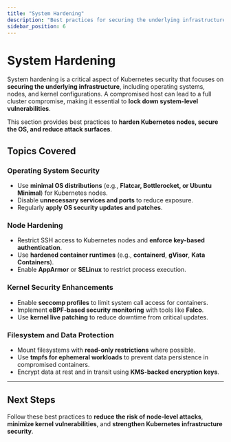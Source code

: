 ```yaml
---
title: "System Hardening"
description: "Best practices for securing the underlying infrastructure supporting Kubernetes, including OS security, node hardening, and kernel protections."
sidebar_position: 6
---
```


# System Hardening

System hardening is a critical aspect of Kubernetes security that focuses on **securing the underlying infrastructure**, including operating systems, nodes, and kernel configurations. A compromised host can lead to a full cluster compromise, making it essential to **lock down system-level vulnerabilities**.

This section provides best practices to **harden Kubernetes nodes, secure the OS, and reduce attack surfaces**.

## Topics Covered

### **Operating System Security**

- Use **minimal OS distributions** (e.g., **Flatcar, Bottlerocket, or Ubuntu Minimal**) for Kubernetes nodes.
- Disable **unnecessary services and ports** to reduce exposure.
- Regularly **apply OS security updates and patches**.

### **Node Hardening**

- Restrict SSH access to Kubernetes nodes and **enforce key-based authentication**.
- Use **hardened container runtimes** (e.g., **containerd**, **gVisor**, **Kata Containers**).
- Enable **AppArmor** or **SELinux** to restrict process execution.

### **Kernel Security Enhancements**

- Enable **seccomp profiles** to limit system call access for containers.
- Implement **eBPF-based security monitoring** with tools like **Falco**.
- Use **kernel live patching** to reduce downtime from critical updates.

### **Filesystem and Data Protection**

- Mount filesystems with **read-only restrictions** where possible.
- Use **tmpfs for ephemeral workloads** to prevent data persistence in compromised containers.
- Encrypt data at rest and in transit using **KMS-backed encryption keys**.

---

## Next Steps

Follow these best practices to **reduce the risk of node-level attacks**, **minimize kernel vulnerabilities**, and **strengthen Kubernetes infrastructure security**.

